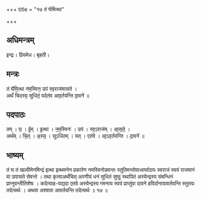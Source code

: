 +++
title = "१७ तं घेमित्था"

+++
## अधिमन्त्रम्
इन्द्रः। प्रियमेध। बृहती।

## मन्त्रः
तं घे॑मि॒त्था न॑म॒स्विन॒ उप॑ स्व॒राज॑मासते ।  
अर्थं॑ चिदस्य॒ सुधि॑तं॒ यदेत॑व आव॒र्तय॑न्ति दा॒वने॑ ॥

## पदपाठः
तम् । घ॒ । ई॒म् । इ॒त्था । न॒म॒स्विनः॑ । उप॑ । स्व॒ऽराज॑म् । आ॒स॒ते॒ ।  
अर्थ॑म् । चि॒त् । अ॒स्य॒ । सुऽधि॑तम् । यत् । एत॑वे । आ॒ऽव॒र्तय॑न्ति । दा॒वने॑ ॥

## भाष्यम्
तं घ तं खल्वीमेनमिन्द्रं इत्था इत्थमनेन प्रकारेण नमस्विनोन्नवन्तः स्तुतिमन्तोवाध्वर्य्वादयः स्वराजं स्वयं राजमानं वा उपासते सेवन्ते । तथा कृत्वाअर्थंचित् अरणीयं धनं सुधितं सुष्ठु स्थापितं अस्येन्द्रस्य संबन्धिनं प्राप्नुवन्तीतिशेषः । कदेत्याह-यद्यदा एतवे अस्येन्द्रस्य गमनाय स्वयं प्राप्तुंवा दावने हविर्दानायावर्तयन्ति स्तुतयः तदेत्यर्थः । अथवा अश्वावा आवर्तयन्ति तदेत्यर्थः ॥ १७ ॥